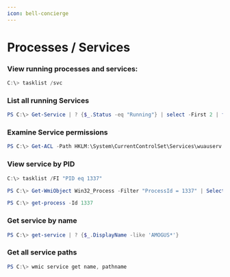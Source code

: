 ```yaml
---
icon: bell-concierge
---
```


# Processes / Services

### **View running processes and services:**

```powershell
C:\> tasklist /svc
```

### **List all running Services**

```powershell
PS C:\> Get-Service | ? {$_.Status -eq "Running"} | select -First 2 | fl
```

### **Examine Service permissions**

```powershell
PS C:\> Get-ACL -Path HKLM:\System\CurrentControlSet\Services\wuauserv | Format-List
```

### **View service by PID**

```powershell
C:\> tasklist /FI "PID eq 1337"
```

```powershell
PS C:\> Get-WmiObject Win32_Process -Filter "ProcessId = 1337" | Select-Object Name, ProcessId, CommandLine
```

```powershell
PS C:\> get-process -Id 1337
```

### **Get service by name**

```powershell
PS C:\> get-service | ? {$_.DisplayName -like 'AMOGUS*'}
```

### **Get all service paths**

```powershell
PS C:\> wmic service get name, pathname
```
